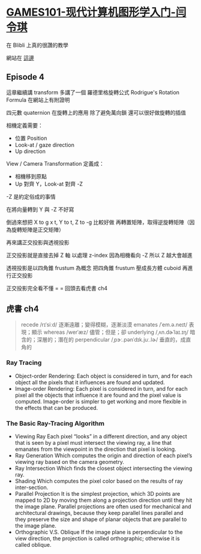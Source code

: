 # [GAMES101-现代计算机图形学入门-闫令琪](https://www.bilibili.com/video/BV1X7411F744?p=3)

在 Blibli 上真的很讚的教學

網站在 [這邊](https://sites.cs.ucsb.edu/~lingqi/teaching/games101.html)

## Episode 4

這章繼續講 transform
多講了一個 羅德里格旋轉公式 Rodrigue's Rotation Formula
在網站上有附證明

四元數 quaternion 在旋轉上的應用
除了避免萬向鎖
還可以很好做旋轉的插值

相機定義需要：

- 位置 Position
- Look-at / gaze direction
- Up direction

View / Camera Transformation 定義成：

- 相機移到原點
- Up 對齊 Y，Look-at 對齊 -Z

-Z 是約定俗成的事情

在將向量轉到 Y 與 -Z 不好寫

倒過來想把 X to g x t, Y to t, Z to -g 比較好做
再轉置矩陣，取得逆旋轉矩陣（因為旋轉矩陣是正交矩陣）

再來講正交投影與透視投影

正交投影就是直接去掉 Z 軸
以處理 z-index
因為相機看向 -Z
所以 Z 越大會越進

透視投影是以四角錐 frustum 為概念
把四角錐 frustum 壓成長方體 cuboid
再進行正交投影

正交投影完全看不懂 = =
回頭去看虎書 ch4

## 虎書 ch4

> recede  /rɪˈsiːd/ 逐漸遠離；變得模糊，逐漸淡漠
> emanates  /ˈem.ə.neɪt/ 表現；顯示
> whereas  /werˈæz/ 儘管；但是；卻
> underlying  /ˌʌn.dɚˈlaɪ.ɪŋ/ 暗含的；深層的；潛在的
> perpendicular /ˌpɝː.pənˈdɪk.juː.lɚ/ 垂直的，成直角的

### Ray Tracing

- Object-order Rendering:
  Each object is considered in turn, and for each object all the pixels that it influences are found and updated.
- Image-order Rendering:
  Each pixel is considered in turn, and for each pixel all the objects that influence it are found and the pixel value is computed.
  Image-order is simpler to get working and more flexible in the effects that can be produced.

### The Basic Ray-Tracing Algorithm

- Viewing Ray
  Each pixel “looks” in a different direction,
  and any object that is seen by a pixel must intersect the viewing ray,
  a line that emanates from the viewpoint in the direction that pixel is looking.
- Ray Generation
  Which computes the origin and direction of each pixel’s viewing ray based on the camera geometry.
- Ray Intersection
  Which finds the closest object intersecting the viewing ray.
- Shading
  Which computes the pixel color based on the results of ray inter-section.
- Parallel Projection
  It is the simplest projection, which 3D points are mapped to 2D by moving them along a projection direction until they hit the image plane.
  Parallel projections are often used for mechanical and architectural drawings,
  because they keep parallel lines parallel and they preserve the size and shape of planar objects that are parallel to the image plane.
- Orthographic V.S. Oblique
  If the image plane is perpendicular to the view direction, the projection is called orthographic; otherwise it is called oblique.
